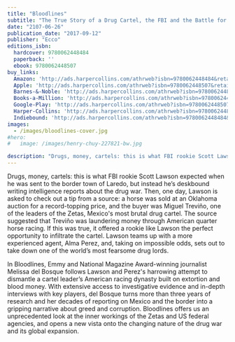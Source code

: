 ```yaml
---
title: "Bloodlines"
subtitle: "The True Story of a Drug Cartel, the FBI and the Battle for a Horse-Racing Dynasty"
date: "2107-06-26"
publication_date: "2017-09-12"
publisher: "Ecco"
editions_isbn:
  hardcover: 9780062448484
  paperback: ''
  ebook: 9780062448507
buy_links:
  Amazon: 'http://ads.harpercollins.com/athrweb?isbn=9780062448484&retailer=amazon&locale=US'
  Apple: 'http://ads.harpercollins.com/athrweb?isbn=9780062448507&retailer=apple&locale=US'
  Barnes-&-Noble: 'http://ads.harpercollins.com/athrweb?isbn=9780062448484&retailer=barnesandnoble&locale=US'
  Books-a-Million: 'http://ads.harpercollins.com/athrweb?isbn=9780062448484&retailer=booksamillion&locale=US'
  Google-Play: 'http://ads.harpercollins.com/athrweb?isbn=9780062448507&retailer=googleplay&locale=US'
  Harper-Collins: 'http://ads.harpercollins.com/athrweb?isbn=9780062448484&retailer=harpercollins&locale=US'
  Indiebound: 'http://ads.harpercollins.com/athrweb?isbn=9780062448484&retailer=indiebound&locale=US'
images:
  - /images/bloodlines-cover.jpg
#hero:
#   image: /images/henry-chuy-227821-bw.jpg

description: "Drugs, money, cartels: this is what FBI rookie Scott Lawson expected when he was sent to the border town of Laredo, but instead he’s deskbound writing intelligence reports about the drug war."
---
```


Drugs, money, cartels: this is what FBI rookie Scott Lawson expected when he was sent to the border town of Laredo, but instead he’s deskbound writing intelligence reports about the drug war. Then, one day, Lawson is asked to check out a tip from a source: a horse was sold at an Oklahoma auction for a record-topping price, and the buyer was Miguel Treviño, one of the leaders of the Zetas, Mexico's most brutal drug cartel. The source suggested that Treviño was laundering money through American quarter horse racing. If this was true, it offered a rookie like Lawson the perfect opportunity to infiltrate the cartel. Lawson teams up with a more experienced agent, Alma Perez, and, taking on impossible odds, sets out to take down one of the world’s most fearsome drug lords.

In Bloodlines, Emmy and National Magazine Award-winning journalist Melissa del Bosque follows Lawson and Perez's harrowing attempt to dismantle a cartel leader’s American racing dynasty built on extortion and blood money.
With extensive access to investigative evidence and in-depth interviews with key players, del Bosque turns more than three years of research and her decades of reporting on Mexico and the border into a gripping narrative about greed and corruption. Bloodlines offers us an unprecedented look at the inner workings of the Zetas and US federal agencies, and opens a new vista onto the changing nature of the drug war and its global expansion.
